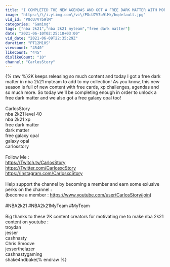 ```yaml
---
title: "I COMPLETED THE NEW AGENDAS AND GOT A FREE DARK MATTER WITH MORE REWARDS IN NBA 2K21 MYTEAM"
image: "https:\/\/i.ytimg.com\/vi\/POcU7V7b9lM\/hqdefault.jpg"
vid_id: "POcU7V7b9lM"
categories: "Gaming"
tags: ["nba 2k21","nba 2k21 myteam","free dark matter"]
date: "2021-06-10T02:25:18+03:00"
vid_date: "2021-06-09T22:35:29Z"
duration: "PT12M10S"
viewcount: "4540"
likeCount: "445"
dislikeCount: "10"
channel: "CarlosStory"
---
```

{% raw %}2K keeps releasing so much content and today I got a free dark matter in nba 2k21 myteam to add to my collection! As you know, this new season is full of new content with free cards, xp challenges, agendas and so much more. So today we'll be completing enough in order to unlock a free dark matter and we also got a free galaxy opal too!<br /><br />CarlosStory<br />nba 2k21 level 40<br />nba 2k21 xp<br />free dark matter<br />dark matter<br />free galaxy opal<br />galaxy opal<br />carlosstory<br /><br />Follow Me : <br /><a rel="nofollow" target="blank" href="https://Twitch.tv/CarlosStory">https://Twitch.tv/CarlosStory</a><br /><a rel="nofollow" target="blank" href="https://Twitter.com/CarlosxcStory">https://Twitter.com/CarlosxcStory</a><br /><a rel="nofollow" target="blank" href="https://Instagram.com/CarlosxcStory">https://Instagram.com/CarlosxcStory</a><br /><br />Help support the channel by becoming a member and earn some exlusive perks on the channel  : <br />(become a member : <a rel="nofollow" target="blank" href="https://www.youtube.com/user/CarlosStory/join)">https://www.youtube.com/user/CarlosStory/join)</a><br /><br />#NBA2k21 #NBA2k21MyTeam #MyTeam<br /><br />Big thanks to these 2K content creators for motivating me to make nba 2k21 content on youtube : <br />troydan<br />jesser<br />cashnasty<br />Chris Smoove<br />jesserthelazer<br />cashnastygaming<br />shake4ndbake{% endraw %}
